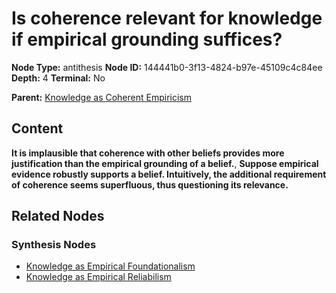 # Is coherence relevant for knowledge if empirical grounding suffices?

**Node Type:** antithesis
**Node ID:** 144441b0-3f13-4824-b97e-45109c4c84ee
**Depth:** 4
**Terminal:** No

**Parent:** [Knowledge as Coherent Empiricism](knowledge-as-coherent-empiricism-synthesis-2864fe0c-6a8a-4741-abda-6813277d8667.md)

## Content

**It is implausible that coherence with other beliefs provides more justification than the empirical grounding of a belief.**, **Suppose empirical evidence robustly supports a belief. Intuitively, the additional requirement of coherence seems superfluous, thus questioning its relevance.**

## Related Nodes

### Synthesis Nodes

- [Knowledge as Empirical Foundationalism](knowledge-as-empirical-foundationalism-synthesis-426d2d98-aa8d-40ba-85f5-c3627ddb4fc0.md)
- [Knowledge as Empirical Reliabilism](knowledge-as-empirical-reliabilism-synthesis-a875a2ec-bc8a-482c-b02b-59028ed9ef67.md)

